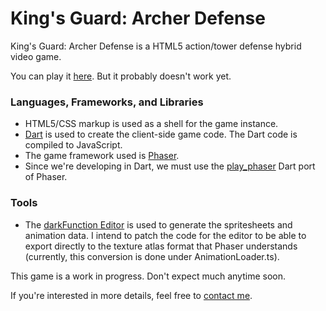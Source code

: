 # King's Guard: Archer Defense

King's Guard: Archer Defense is a HTML5 action/tower defense hybrid video game.

You can play it <a href="https://likadev.github.io/kings-guard-archer-defense/">here</a>. But it probably doesn't work yet.

### Languages, Frameworks, and Libraries

* HTML5/CSS markup is used as a shell for the game instance.
* <a href="https://www.dartlang.org/">Dart</a> is used to create the client-side game code. The Dart code is compiled to JavaScript.
* The game framework used is <a href="https://phaser.io/">Phaser</a>.
* Since we're developing in Dart, we must use the <a href="https://github.com/playif/play_phaser">play_phaser</a> Dart port of Phaser.


### Tools

* The <a href="http://darkfunction.com/editor/">darkFunction Editor</a> is used to generate the spritesheets and animation data. I intend to patch the code for the editor to be able to export directly to the texture atlas format that Phaser understands (currently, this conversion is done under AnimationLoader.ts).

This game is a work in progress. Don't expect much anytime soon.

If you're interested in more details, feel free to <a href="mailto:likadev@users.noreply.github.com">contact me</a>.
